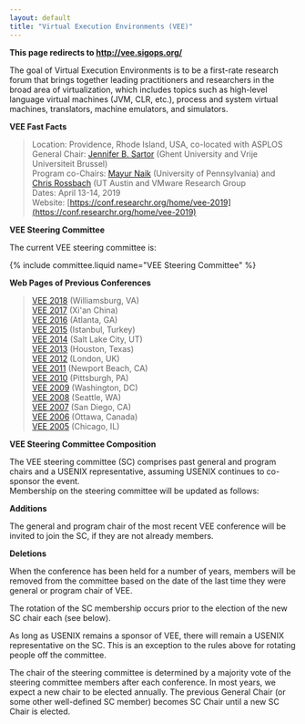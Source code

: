 ```yaml
---
layout: default
title: "Virtual Execution Environments (VEE)"
---
```


**This page redirects to <http://vee.sigops.org/>**

The goal of Virtual Execution Environments is to be a first-rate
research forum that brings together leading practitioners and
researchers in the broad area of virtualization, which includes
topics such as high-level language virtual machines (JVM, CLR,
etc.), process and system virtual machines, translators, machine
emulators, and simulators.  

**VEE Fast Facts**

> Location: Providence, Rhode Island, USA, co-located with ASPLOS  
> General Chair: [Jennifer B. Sartor](http://soft.vub.ac.be/~jsartor/index.html) (Ghent University and Vrije Universiteit Brussel)  
> Program co-Chairs: [Mayur Naik](http://www.seas.upenn.edu/~mhnaik/) (University of Pennsylvania) and [Chris Rossbach](https://www.cs.utexas.edu/~rossbach) (UT Austin and VMware Research Group  
> Dates: April 13-14, 2019  
> Website: [https://conf.researchr.org/home/vee-2019](https://conf.researchr.org/home/vee-2019)

**VEE Steering Committee**

The current VEE steering committee is:

{% include committee.liquid name="VEE Steering Committee" %}

**Web Pages of Previous Conferences**

> [VEE 2018](https://conf.researchr.org/home/vee-2018) (Williamsburg, VA)  
> [VEE 2017](https://conf.researchr.org/home/vee-2017) (Xi'an China)  
> [VEE 2016](https://conf.researchr.org/home/vee-2016) (Atlanta, GA)  
> [VEE 2015](http://vee.sigops.org/vee15) (Istanbul, Turkey)  
> [VEE 2014](http://vee2014.org) (Salt Lake City, UT)  
> [VEE 2013](http://vee2013.org) (Houston, Texas)  
> [VEE 2012](http://www.cl.cam.ac.uk/~smh22/vee_2012/) (London, UK)  
> [VEE 2011](http://www.cs.technion.ac.il/~erez/vee11/VEE_2011/Home_Page.html) (Newport Beach, CA)  
> [VEE 2010](http://vee2010.cs.princeton.edu/) (Pittsburgh, PA)  
> [VEE 2009](http://www.cs.purdue.edu/VEE09/Home.html) (Washington, DC)  
> [VEE 2008](http://vee08.cs.tcd.ie/) (Seattle, WA)  
> [VEE 2007](http://vee07.cs.ucsb.edu/) (San Diego, CA)  
> [VEE 2006](http://research.ihost.com/vee/vee06) (Ottawa, Canada)  
> [VEE 2005](http://research.ihost.com/vee/vee05/index.html) (Chicago, IL)  

**VEE Steering Committee Composition**

The VEE steering committee (SC) comprises past general
and program chairs and a USENIX representative, assuming USENIX
continues to co-sponsor the event.  
Membership on the steering committee will be updated as follows:

**Additions**

The general and program chair of the most recent
VEE conference will be invited to join the SC, if they are not
already members.

**Deletions**

When the conference has been held for a number of
years, members will be removed from the committee based on the date
of the last time they were general or program chair of VEE. 

The rotation of the SC membership occurs prior to the election of
the new SC chair each (see below).  
  
As long as USENIX remains a sponsor of VEE, there will remain a
USENIX representative on the SC.  This is an exception to the rules
above for rotating people off the committee.  
  
The chair of the steering committee is determined by a majority
vote of the steering committee members after each conference.  In
most years, we expect a new chair to be elected annually.  The
previous General Chair (or some other well-defined SC member)
becomes SC Chair until a new SC Chair is elected.  
